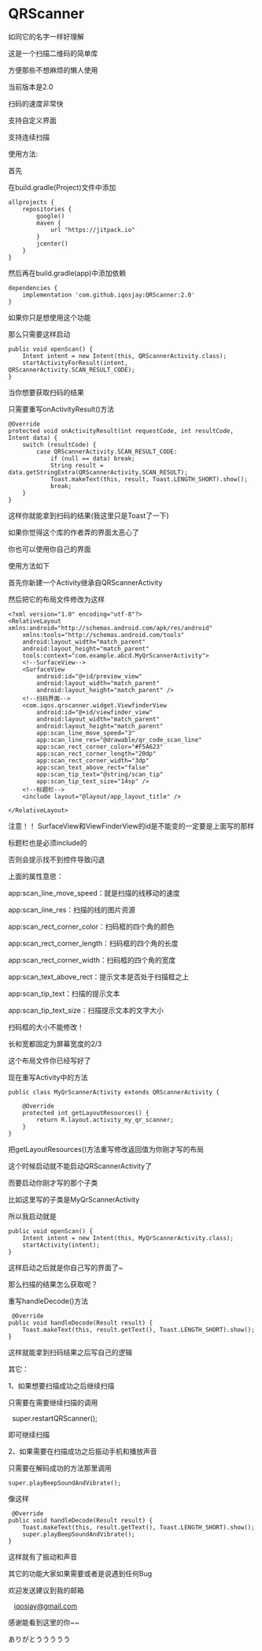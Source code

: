 # QRScanner
如同它的名字一样好理解

这是一个扫描二维码的简单库

方便那些不想麻烦的懒人使用

当前版本是2.0

扫码的速度非常快

支持自定义界面

支持连续扫描

使用方法:

首先

在build.gradle(Project)文件中添加

    allprojects {
        repositories {
            google()
            maven {
                url "https://jitpack.io"
            }
            jcenter()
        }
    }


然后再在build.gradle(app)中添加依赖

    dependencies {
        implementation 'com.github.iqosjay:QRScanner:2.0'
    }

如果你只是想使用这个功能

那么只需要这样启动

    public void openScan() {
        Intent intent = new Intent(this, QRScannerActivity.class);
        startActivityForResult(intent, QRScannerActivity.SCAN_RESULT_CODE);
    }

当你想要获取扫码的结果

只需要重写onActivityResult()方法

    @Override
    protected void onActivityResult(int requestCode, int resultCode, Intent data) {
        switch (resultCode) {
            case QRScannerActivity.SCAN_RESULT_CODE:
                if (null == data) break;
                String result = data.getStringExtra(QRScannerActivity.SCAN_RESULT);
                Toast.makeText(this, result, Toast.LENGTH_SHORT).show();
                break;
        }
    }

这样你就能拿到扫码的结果(我这里只是Toast了一下)

如果你觉得这个库的作者弄的界面太恶心了

你也可以使用你自己的界面

使用方法如下

首先你新建一个Activity继承自QRScannerActivity

然后把它的布局文件修改为这样

    <?xml version="1.0" encoding="utf-8"?>
    <RelativeLayout xmlns:android="http://schemas.android.com/apk/res/android"
        xmlns:tools="http://schemas.android.com/tools"
        android:layout_width="match_parent"
        android:layout_height="match_parent"
        tools:context="com.example.abcd.MyQrScannerActivity">
        <!--SurfaceView-->
        <SurfaceView
            android:id="@+id/preview_view"
            android:layout_width="match_parent"
            android:layout_height="match_parent" />
        <!--扫码界面-->
        <com.iqos.qrscanner.widget.ViewfinderView
            android:id="@+id/viewfinder_view"
            android:layout_width="match_parent"
            android:layout_height="match_parent" 
            app:scan_line_move_speed="3"
            app:scan_line_res="@drawable/qr_code_scan_line"
            app:scan_rect_corner_color="#F5A623"
            app:scan_rect_corner_length="20dp"
            app:scan_rect_corner_width="3dp"
            app:scan_text_above_rect="false"
            app:scan_tip_text="@string/scan_tip"
            app:scan_tip_text_size="14sp" />
        <!--标题栏-->
        <include layout="@layout/app_layout_title" />

    </RelativeLayout>
    
    
 注意！！
 SurfaceView和ViewFinderView的id是不能变的一定要是上面写的那样
 
 标题栏也是必须include的
 
 否则会提示找不到控件导致闪退
 
 
上面的属性意思：

 app:scan_line_move_speed：就是扫描的线移动的速度
 
 app:scan_line_res：扫描的线的图片资源
 
 app:scan_rect_corner_color：扫码框的四个角的颜色
 
 app:scan_rect_corner_length：扫码框的四个角的长度
 
 app:scan_rect_corner_width：扫码框的四个角的宽度
 
 app:scan_text_above_rect：提示文本是否处于扫描框之上
 
 app:scan_tip_text：扫描的提示文本
 
 app:scan_tip_text_size：扫描提示文本的文字大小
 
 
 扫码框的大小不能修改！
 
 长和宽都固定为屏幕宽度的2/3
 
 这个布局文件你已经写好了
 
 现在重写Activity中的方法
 
    public class MyQrScannerActivity extends QRScannerActivity {

        @Override
        protected int getLayoutResources() {
            return R.layout.activity_my_qr_scanner;
        }
    }
    
 把getLayoutResources()方法重写修改返回值为你刚才写的布局
 
 这个时候启动就不能启动QRScannerActivity了
 
 而要启动你刚才写的那个子类
 
 比如这里写的子类是MyQrScannerActivity
 
 所以我启动就是
 
    public void openScan() {
        Intent intent = new Intent(this, MyQrScannerActivity.class);
        startActivity(intent);
    }
 
 这样启动之后就是你自己写的界面了~
 
 那么扫描的结果怎么获取呢？
 
 重写handleDecode()方法
 
     @Override
    public void handleDecode(Result result) {
        Toast.makeText(this, result.getText(), Toast.LENGTH_SHORT).show();
    }
    
 这样就能拿到扫码结果之后写自己的逻辑
 
 其它：
 
 1、如果想要扫描成功之后继续扫描
 
 只需要在需要继续扫描的调用
 
    super.restartQRScanner();
    
 即可继续扫描
 
 2、如果需要在扫描成功之后振动手机和播放声音
 
 只需要在解码成功的方法那里调用
 
    super.playBeepSoundAndVibrate();
    
 像这样
 
     @Override
    public void handleDecode(Result result) {
        Toast.makeText(this, result.getText(), Toast.LENGTH_SHORT).show();
        super.playBeepSoundAndVibrate();
    }

这样就有了振动和声音

其它的功能大家如果需要或者是说遇到任何Bug

欢迎发送建议到我的邮箱

    iqosjay@gmail.com
    
    
感谢能看到这里的你~~

ありがとううううう
